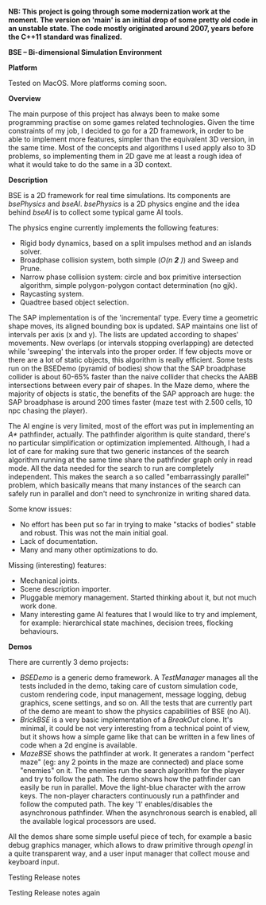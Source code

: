**NB: This project is going through some modernization work at the moment. The version on 'main' is an initial drop of some pretty old code in an unstable state. The code mostly originated around 2007, years before the C++11 standard was finalized.**


**BSE – Bi-dimensional Simulation Environment**

**Platform**

Tested on MacOS. More platforms coming soon.

**Overview**

The main purpose of this project has always been to make some programming practise on some games related technologies. Given the time constraints of my job, I decided to go for a 2D framework, in order to be able to implement more features, simpler than the equivalent 3D version, in the same time. Most of the concepts and algorithms I used apply also to 3D problems, so implementing them in 2D gave me at least a rough idea of what it would take to do the same in a 3D context.

**Description**

BSE is a 2D framework for real time simulations. Its components are _bsePhysics_ and _bseAI_. _bsePhysics_ is a 2D physics engine and the idea behind _bseAI_ is to collect some typical game AI tools.

The physics engine currently implements the following features:

- Rigid body dynamics, based on a split impulses method and an islands solver.
- Broadphase collision system, both simple (_O(n __2__ )_) and Sweep and Prune.
- Narrow phase collision system: circle and box primitive intersection algorithm, simple polygon-polygon contact determination (no gjk).
- Raycasting system.
- Quadtree based object selection.

The SAP implementation is of the &#39;incremental&#39; type. Every time a geometric shape moves, its aligned bounding box is updated. SAP maintains one list of intervals per axis (x and y). The lists are updated according to shapes&#39; movements. New overlaps (or intervals stopping overlapping) are detected while &#39;sweeping&#39; the intervals into the proper order. If few objects move or there are a lot of static objects, this algorithm is really efficient. Some tests run on the BSEDemo (pyramid of bodies) show that the SAP broadphase collider is about 60-65% faster than the naive collider that checks the AABB intersections between every pair of shapes. In the Maze demo, where the majority of objects is static, the benefits of the SAP approach are huge: the SAP broadphase is around 200 times faster (maze test with 2.500 cells, 10 npc chasing the player).

The AI engine is very limited, most of the effort was put in implementing an _A\*_ pathfinder, actually. The pathfinder algorithm is quite standard, there&#39;s no particular simplification or optimization implemented. Although, I had a lot of care for making sure that two generic instances of the search algorithm running at the same time share the pathfinder graph only in read mode. All the data needed for the search to run are completely independent. This makes the search a so called &quot;embarrassingly parallel&quot; problem, which basically means that many instances of the search can safely run in parallel and don&#39;t need to synchronize in writing shared data.

Some know issues:

- No effort has been put so far in trying to make &quot;stacks of bodies&quot; stable and robust. This was not the main initial goal.
- Lack of documentation.
- Many and many other optimizations to do.

Missing (interesting) features:

- Mechanical joints.
- Scene description importer.
- Pluggable memory management. Started thinking about it, but not much work done.
- Many interesting game AI features that I would like to try and implement, for example: hierarchical state machines, decision trees, flocking behaviours.

**Demos**

There are currently 3 demo projects:

- _BSEDemo_ is a generic demo framework. A _TestManager_ manages all the tests included in the demo, taking care of custom simulation code, custom rendering code, input management, message logging, debug graphics, scene settings, and so on. All the tests that are currently part of the demo are meant to show the physics capabilities of BSE (no AI).
- _BrickBSE_ is a very basic implementation of a _BreakOut_ clone. It&#39;s minimal, it could be not very interesting from a technical point of view, but it shows how a simple game like that can be written in a few lines of code when a 2d engine is available.
- _MazeBSE_ shows the pathfinder at work. It generates a random &quot;perfect maze&quot; (eg: any 2 points in the maze are connected) and place some &quot;enemies&quot; on it. The enemies run the search algorithm for the player and try to follow the path. The demo shows how the pathfinder can easily be run in parallel. Move the light-blue character with the arrow keys. The non-player characters continuously run a pathfinder and follow the computed path. The key &#39;1&#39; enables/disables the asynchronous pathfinder. When the asynchronous search is enabled, all the available logical processors are used.

All the demos share some simple useful piece of tech, for example a basic debug graphics manager, which allows to draw primitive through _opengl_ in a quite transparent way, and a user input manager that collect mouse and keyboard input.


Testing Release notes

Testing Release notes again
